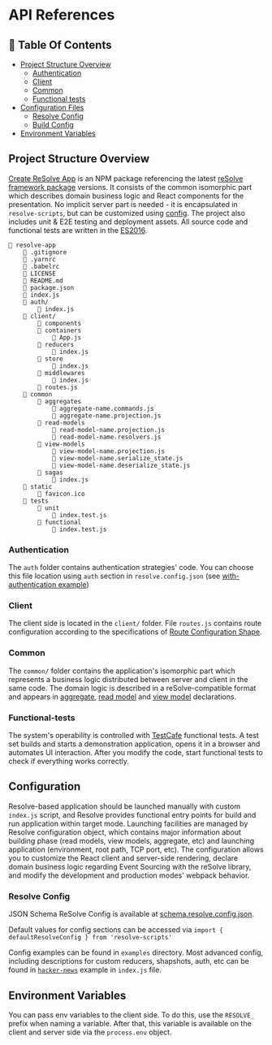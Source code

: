 # API References

## 📑 **Table Of Contents**

- [Project Structure Overview](#project-structure-overview)
  - [Authentication](#authentication)
  - [Client](#client)
  - [Common](#common)
  - [Functional tests](#functional-tests)
- [Configuration Files](#configuration-files)
  - [Resolve Config](#resolve-config)
  - [Build Config](#build-config)
- [Environment Variables](#environment-variables)


## **Project Structure Overview**

[Create ReSolve App](https://www.npmjs.com/package/create-resolve-app) is an NPM package referencing the latest [reSolve framework package](https://github.com/reimagined/resolve/) versions. It consists of the common isomorphic part which describes domain business logic and React components for the presentation. No implicit server part is needed - it is encapsulated in `resolve-scripts`, but can be customized using [config](#configuration-files). The project also includes unit & E2E testing and deployment assets. All source code and functional tests are written in the [ES2016](http://2ality.com/2016/01/ecmascript-2016.html).

```
📁 resolve-app
    📄 .gitignore
    📄 .yarnrc
    📄 .babelrc
    📄 LICENSE
    📄 README.md
    📄 package.json
    📄 index.js
    📁 auth/
        📄 index.js
    📁 client/
        📁 components
        📁 containers
            📄 App.js
        📁 reducers
            📄 index.js
        📁 store
            📄 index.js
        📁 middlewares
            📄 index.js
        📄 routes.js
    📁 common
        📁 aggregates
            📄 aggregate-name.commands.js
            📄 aggregate-name.projection.js
        📁 read-models
            📄 read-model-name.projection.js
            📄 read-model-name.resolvers.js
        📁 view-models
            📄 view-model-name.projection.js
            📄 view-model-name.serialize_state.js
            📄 view-model-name.deserialize_state.js
        📁 sagas
            📄 index.js
    📁 static
        📄 favicon.ico
    📁 tests
        📁 unit
            📄 index.test.js
        📁 functional
            📄 index.test.js
```

### **Authentication**

The `auth` folder contains authentication strategies' code. You can choose this file location using `auth` section in `resolve.config.json` (see [with-authentication example](../examples/with-authentication/resolve.config.json))

### **Client**

The client side is located in the `client/` folder. File `routes.js` contains route configuration according to the specifications of [Route Configuration Shape](https://github.com/reacttraining/react-router/tree/master/packages/react-router-config#route-configuration-shape).

### **Common**

The `common/` folder contains the application's isomorphic part which represents a business logic distributed between server and client in the same code. The domain logic is described in a reSolve-compatible format and appears in [aggregate](https://github.com/reimagined/resolve/blob/master/docs/Aggregate.md), [read model](https://github.com/reimagined/resolve/blob/master/docs/Read%20Model.md) and [view model](https://github.com/reimagined/resolve/blob/master/docs/View%20Model.md) declarations.

### **Functional-tests**

The system's operability is controlled with [TestCafe](http://devexpress.github.io/testcafe/documentation/using-testcafe/) functional tests. A test set builds and starts a demonstration application, opens it in a browser and automates UI interaction. After you modify the code, start functional tests to check if everything works correctly.

## **Configuration**

Resolve-based application should be launched manually with custom `index.js` script, and Resolve provides functional entry points for build and run application within target mode. Launching facilities are managed by Resolve configuration object, which contains major information about building phase (read models, view models, aggregate, etc) and launching application (environment, root path, TCP port, etc).
The configuration allows you to customize the React client and server-side rendering, declare domain business logic regarding Event Sourcing with the reSolve library, and modify the development and production modes' webpack behavior.

### Resolve Config

JSON Schema ReSolve Config is available at [schema.resolve.config.json](../packages/core/resolve-scripts/configs/schema.resolve.config.json).

Default values for config sections can be accessed via `import { defaultResolveConfig } from 'resolve-scripts'`

Config examples can be found in `examples` directory. Most advanced config, including descriptions for custom reducers, shapshots, auth, etc can be found in [`hacker-news`](../examples/hacker-news) example in `index.js` file.


## Environment Variables

You can pass env variables to the client side. To do this, use the `RESOLVE_` prefix when naming a variable. After that, this variable is available on the client and server side via the `process.env` object.
